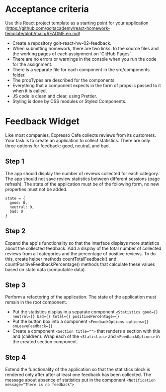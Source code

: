 # Acceptance criteria

Use this React project template as a starting point for your application
(https://github.com/goitacademy/react-homework-template/blob/main/README.en.md)

- Create a repository goit-react-hw-02-feedback.
- When submitting homework, there are two links: to the source files and the
  working pages of each assignment on `GitHub Pages'.
- There are no errors or warnings in the console when you run the code for the
  assignment.
- There is a separate file for each component in the src/components folder.
- The propTypes are described for the components.
- Everything that a component expects in the form of props is passed to it when
  it is called.
- JS code is clean and clear, using Prettier.
- Styling is done by CSS modules or Styled Components.

# Feedback Widget

Like most companies, Expresso Cafe collects reviews from its customers. Your
task is to create an application to collect statistics. There are only three
options for feedback: good, neutral, and bad.

## Step 1

The app should display the number of reviews collected for each category. The
app should not save review statistics between different sessions (page refresh).
The state of the application must be of the following form, no new properties
must not be added.

```
state = {
  good: 0,
  neutral: 0,
  bad: 0
}
```

## Step 2

Expand the app's functionality so that the interface displays more statistics
about the collected feedback. Add a display of the total number of collected
reviews from all categories and the percentage of positive reviews. To do this,
create helper methods countTotalFeedback() and countPositiveFeedbackPercentage()
methods that calculate these values based on state data (computable data).

## Step 3

Perform a refactoring of the application. The state of the application must
remain in the <App> root component.

- Put the statistics display in a separate component
  `<Statistics good={} neutral={} bad={} total={} positivePercentage={}`
- Put the button box into a component
  `<FeedbackOptions options={} onLeaveFeedback={}`
- Create a component `<Section title="">` that renders a section with title and
  (children). Wrap each of the `<Statistics>` and `<FeedbackOptions>` in the
  created section component.

## Step 4

Extend the functionality of the application so that the statistics block is
rendered only after after at least one feedback has been collected. The message
about absence of statistics put in the component
`<Notification message="There is no feedback">`
